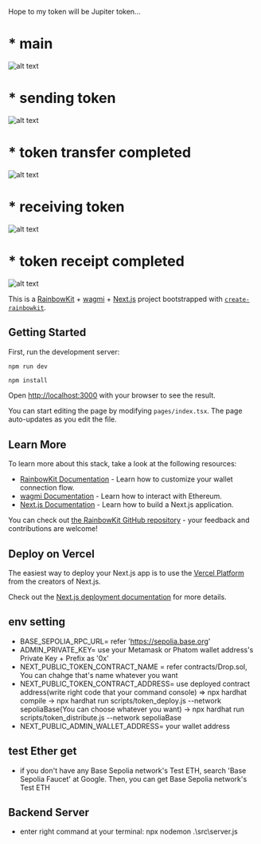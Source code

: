 Hope to my token will be Jupiter token...

# * main 
![alt text](image.png)

# * sending token
![alt text](image-1.png)

# * token transfer completed
![alt text](image-2.png)

# * receiving token

![alt text](image-3.png)

# * token receipt completed

![alt text](image-4.png)


This is a [RainbowKit](https://rainbowkit.com) + [wagmi](https://wagmi.sh) + [Next.js](https://nextjs.org/) project bootstrapped with [`create-rainbowkit`](/packages/create-rainbowkit).

## Getting Started

First, run the development server: 

```bash
npm run dev
```

```dependencies
npm install
```

Open [http://localhost:3000](http://localhost:3000) with your browser to see the result.

You can start editing the page by modifying `pages/index.tsx`. The page auto-updates as you edit the file.

## Learn More

To learn more about this stack, take a look at the following resources:

- [RainbowKit Documentation](https://rainbowkit.com) - Learn how to customize your wallet connection flow.
- [wagmi Documentation](https://wagmi.sh) - Learn how to interact with Ethereum.
- [Next.js Documentation](https://nextjs.org/docs) - Learn how to build a Next.js application.

You can check out [the RainbowKit GitHub repository](https://github.com/rainbow-me/rainbowkit) - your feedback and contributions are welcome!

## Deploy on Vercel

The easiest way to deploy your Next.js app is to use the [Vercel Platform](https://vercel.com/new?utm_medium=default-template&filter=next.js&utm_source=create-next-app&utm_campaign=create-next-app-readme) from the creators of Next.js.

Check out the [Next.js deployment documentation](https://nextjs.org/docs/deployment) for more details.


## env setting

- BASE_SEPOLIA_RPC_URL= refer 'https://sepolia.base.org'
- ADMIN_PRIVATE_KEY= use your Metamask or Phatom wallet address's Private Key + Prefix as '0x'
- NEXT_PUBLIC_TOKEN_CONTRACT_NAME = refer contracts/Drop.sol, You can chahge that's name whatever you want
- NEXT_PUBLIC_TOKEN_CONTRACT_ADDRESS= use deployed contract address(write right code that your command console)
=> npx hardhat compile -> npx hardhat run scripts/token_deploy.js --network sepoliaBase(You can choose whatever you want) -> npx hardhat run scripts/token_distribute.js --network sepoliaBase  
- NEXT_PUBLIC_ADMIN_WALLET_ADDRESS= your wallet address


## test Ether get

- if you don't have any Base Sepolia network's Test ETH, search 'Base Sepolia Faucet' at Google. Then, you can get Base Sepolia network's Test ETH

## Backend Server

- enter right command at your terminal: npx nodemon .\src\server.js

